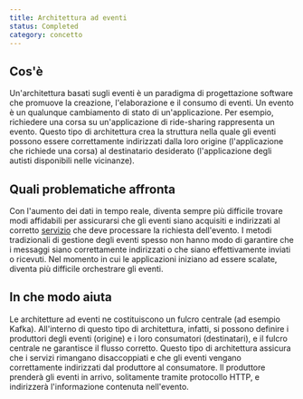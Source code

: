 ```yaml
---
title: Architettura ad eventi
status: Completed
category: concetto
---
```


## Cos'è

Un'architettura basati sugli eventi è un paradigma di progettazione software che promuove la creazione, l'elaborazione e il consumo di eventi.
Un evento è un qualunque cambiamento di stato di un'applicazione.
Per esempio, richiedere una corsa su un'applicazione di ride-sharing rappresenta un evento.
Questo tipo di architettura crea la struttura nella quale gli eventi possono essere correttamente indirizzati dalla loro origine (l'applicazione che richiede una corsa) al destinatario desiderato (l'applicazione degli autisti disponibili nelle vicinanze).

## Quali problematiche affronta

Con l'aumento dei dati in tempo reale, diventa sempre più difficile trovare modi affidabili per assicurarsi che gli eventi siano acquisiti e indirizzati al corretto [servizio](/it/service/) che deve processare la richiesta dell'evento.
I metodi tradizionali di gestione degli eventi spesso non hanno modo di garantire che i messaggi siano correttamente indirizzati o che siano effettivamente inviati o ricevuti.
Nel momento in cui le applicazioni iniziano ad essere scalate, diventa più difficile orchestrare gli eventi.

## In che modo aiuta

Le architetture ad eventi ne costituiscono un fulcro centrale (ad esempio Kafka).
All'interno di questo tipo di architettura, infatti, si possono definire i produttori degli eventi (origine) e i loro consumatori (destinatari), e il fulcro centrale ne garantisce il flusso corretto.
Questo tipo di architettura assicura che i servizi rimangano disaccoppiati e che gli eventi vengano correttamente indirizzati dal produttore al consumatore.
Il produttore prenderà gli eventi in arrivo, solitamente tramite protocollo HTTP, e indirizzerà l'informazione contenuta nell'evento.
